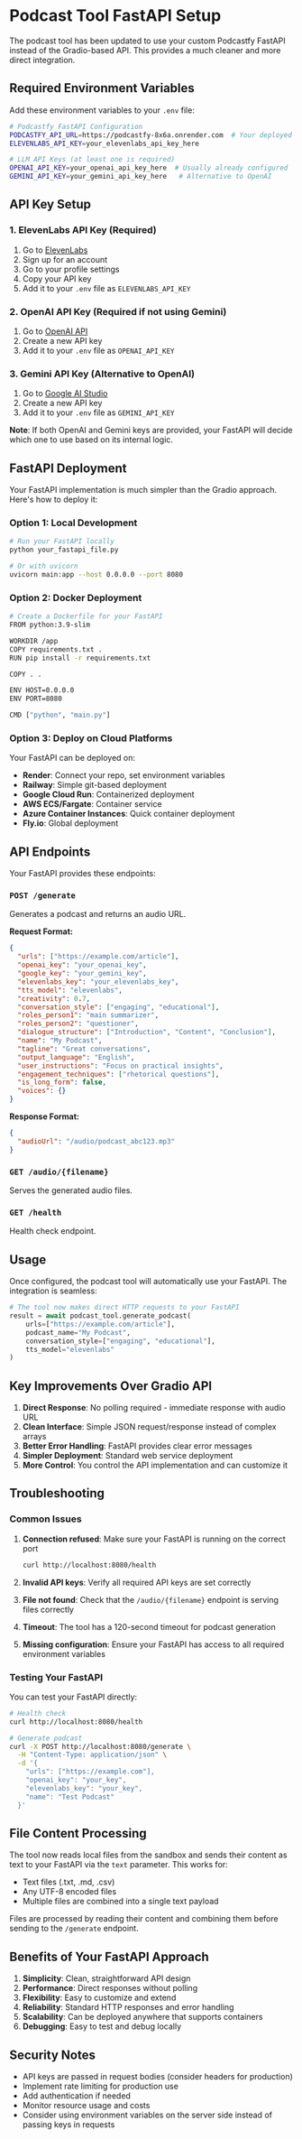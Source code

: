 # Podcast Tool FastAPI Setup

The podcast tool has been updated to use your custom Podcastfy FastAPI instead of the Gradio-based API. This provides a much cleaner and more direct integration.

## Required Environment Variables

Add these environment variables to your `.env` file:

```bash
# Podcastfy FastAPI Configuration
PODCASTFY_API_URL=https://podcastfy-8x6a.onrender.com  # Your deployed FastAPI instance
ELEVENLABS_API_KEY=your_elevenlabs_api_key_here

# LLM API Keys (at least one is required)
OPENAI_API_KEY=your_openai_api_key_here  # Usually already configured
GEMINI_API_KEY=your_gemini_api_key_here   # Alternative to OpenAI
```

## API Key Setup

### 1. ElevenLabs API Key (Required)
1. Go to [ElevenLabs](https://elevenlabs.io/)
2. Sign up for an account
3. Go to your profile settings
4. Copy your API key
5. Add it to your `.env` file as `ELEVENLABS_API_KEY`

### 2. OpenAI API Key (Required if not using Gemini)
1. Go to [OpenAI API](https://platform.openai.com/api-keys)
2. Create a new API key
3. Add it to your `.env` file as `OPENAI_API_KEY`

### 3. Gemini API Key (Alternative to OpenAI)
1. Go to [Google AI Studio](https://makersuite.google.com/app/apikey)
2. Create a new API key
3. Add it to your `.env` file as `GEMINI_API_KEY`

**Note**: If both OpenAI and Gemini keys are provided, your FastAPI will decide which one to use based on its internal logic.

## FastAPI Deployment

Your FastAPI implementation is much simpler than the Gradio approach. Here's how to deploy it:

### Option 1: Local Development
```bash
# Run your FastAPI locally
python your_fastapi_file.py

# Or with uvicorn
uvicorn main:app --host 0.0.0.0 --port 8080
```

### Option 2: Docker Deployment
```bash
# Create a Dockerfile for your FastAPI
FROM python:3.9-slim

WORKDIR /app
COPY requirements.txt .
RUN pip install -r requirements.txt

COPY . .

ENV HOST=0.0.0.0
ENV PORT=8080

CMD ["python", "main.py"]
```

### Option 3: Deploy on Cloud Platforms

Your FastAPI can be deployed on:
- **Render**: Connect your repo, set environment variables
- **Railway**: Simple git-based deployment
- **Google Cloud Run**: Containerized deployment
- **AWS ECS/Fargate**: Container service
- **Azure Container Instances**: Quick container deployment
- **Fly.io**: Global deployment

## API Endpoints

Your FastAPI provides these endpoints:

### `POST /generate`
Generates a podcast and returns an audio URL.

**Request Format:**
```json
{
  "urls": ["https://example.com/article"],
  "openai_key": "your_openai_key",
  "google_key": "your_gemini_key", 
  "elevenlabs_key": "your_elevenlabs_key",
  "tts_model": "elevenlabs",
  "creativity": 0.7,
  "conversation_style": ["engaging", "educational"],
  "roles_person1": "main summarizer",
  "roles_person2": "questioner",
  "dialogue_structure": ["Introduction", "Content", "Conclusion"],
  "name": "My Podcast",
  "tagline": "Great conversations",
  "output_language": "English",
  "user_instructions": "Focus on practical insights",
  "engagement_techniques": ["rhetorical questions"],
  "is_long_form": false,
  "voices": {}
}
```

**Response Format:**
```json
{
  "audioUrl": "/audio/podcast_abc123.mp3"
}
```

### `GET /audio/{filename}`
Serves the generated audio files.

### `GET /health`
Health check endpoint.

## Usage

Once configured, the podcast tool will automatically use your FastAPI. The integration is seamless:

```python
# The tool now makes direct HTTP requests to your FastAPI
result = await podcast_tool.generate_podcast(
    urls=["https://example.com/article"],
    podcast_name="My Podcast",
    conversation_style=["engaging", "educational"],
    tts_model="elevenlabs"
)
```

## Key Improvements Over Gradio API

1. **Direct Response**: No polling required - immediate response with audio URL
2. **Clean Interface**: Simple JSON request/response instead of complex arrays
3. **Better Error Handling**: FastAPI provides clear error messages
4. **Simpler Deployment**: Standard web service deployment
5. **More Control**: You control the API implementation and can customize it

## Troubleshooting

### Common Issues

1. **Connection refused**: Make sure your FastAPI is running on the correct port
   ```bash
   curl http://localhost:8080/health
   ```

2. **Invalid API keys**: Verify all required API keys are set correctly

3. **File not found**: Check that the `/audio/{filename}` endpoint is serving files correctly

4. **Timeout**: The tool has a 120-second timeout for podcast generation

5. **Missing configuration**: Ensure your FastAPI has access to all required environment variables

### Testing Your FastAPI

You can test your FastAPI directly:

```bash
# Health check
curl http://localhost:8080/health

# Generate podcast
curl -X POST http://localhost:8080/generate \
  -H "Content-Type: application/json" \
  -d '{
    "urls": ["https://example.com"],
    "openai_key": "your_key",
    "elevenlabs_key": "your_key",
    "name": "Test Podcast"
  }'
```

## File Content Processing

The tool now reads local files from the sandbox and sends their content as text to your FastAPI via the `text` parameter. This works for:

- Text files (.txt, .md, .csv)
- Any UTF-8 encoded files
- Multiple files are combined into a single text payload

Files are processed by reading their content and combining them before sending to the `/generate` endpoint.

## Benefits of Your FastAPI Approach

1. **Simplicity**: Clean, straightforward API design
2. **Performance**: Direct responses without polling
3. **Flexibility**: Easy to customize and extend
4. **Reliability**: Standard HTTP responses and error handling
5. **Scalability**: Can be deployed anywhere that supports containers
6. **Debugging**: Easy to test and debug locally

## Security Notes

- API keys are passed in request bodies (consider headers for production)
- Implement rate limiting for production use
- Add authentication if needed
- Monitor resource usage and costs
- Consider using environment variables on the server side instead of passing keys in requests 